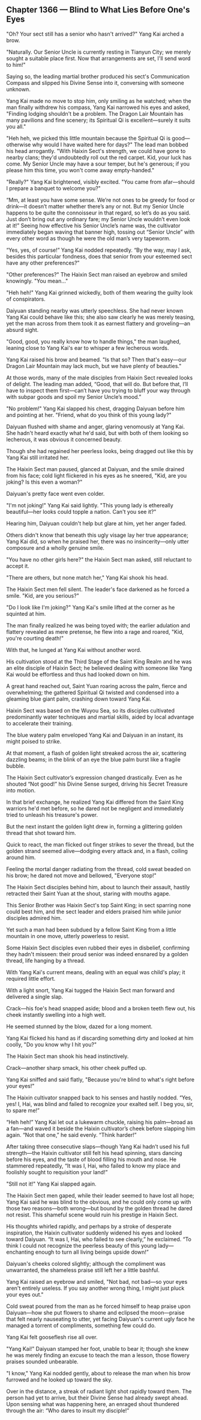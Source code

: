 ## Chapter 1366 — Blind to What Lies Before One's Eyes

"Oh? Your sect still has a senior who hasn't arrived?" Yang Kai arched a brow.

"Naturally. Our Senior Uncle is currently resting in Tianyun City; we merely sought a suitable place first. Now that arrangements are set, I'll send word to him!"

Saying so, the leading martial brother produced his sect's Communication Compass and slipped his Divine Sense into it, conversing with someone unknown.

Yang Kai made no move to stop him, only smiling as he watched; when the man finally withdrew his compass, Yang Kai narrowed his eyes and asked, "Finding lodging shouldn't be a problem. The Dragon Lair Mountain has many pavilions and fine scenery; its Spiritual Qi is excellent—surely it suits you all."

"Heh heh, we picked this little mountain because the Spiritual Qi is good—otherwise why would I have waited here for days?" The lead man bobbed his head arrogantly. "With Haixin Sect's strength, we could have gone to nearby clans; they'd undoubtedly roll out the red carpet. Kid, your luck has come. My Senior Uncle may have a sour temper, but he's generous; if you please him this time, you won't come away empty-handed."

"Really?" Yang Kai brightened, visibly excited. "You came from afar—should I prepare a banquet to welcome you?"

“Mm, at least you have some sense. We’re not ones to be greedy for food or drink—it doesn’t matter whether there’s any or not. But my Senior Uncle happens to be quite the connoisseur in that regard, so let’s do as you said. Just don’t bring out any ordinary fare; my Senior Uncle wouldn’t even look at it!” Seeing how effective his Senior Uncle’s name was, the cultivator immediately began waving that banner high, tossing out “Senior Uncle” with every other word as though he were the old man’s very tapeworm.

“Yes, yes, of course!” Yang Kai nodded repeatedly. “By the way, may I ask, besides this particular fondness, does that senior from your esteemed sect have any other preferences?”

"Other preferences?" The Haixin Sect man raised an eyebrow and smiled knowingly. "You mean…"

"Heh heh!" Yang Kai grinned wickedly, both of them wearing the guilty look of conspirators.

Daiyuan standing nearby was utterly speechless. She had never known Yang Kai could behave like this; she also saw clearly he was merely teasing, yet the man across from them took it as earnest flattery and groveling—an absurd sight.

"Good, good, you really know how to handle things," the man laughed, leaning close to Yang Kai's ear to whisper a few lecherous words.

Yang Kai raised his brow and beamed. "Is that so? Then that's easy—our Dragon Lair Mountain may lack much, but we have plenty of beauties."

At those words, many of the male disciples from Haixin Sect revealed looks of delight. The leading man added, “Good, that will do. But before that, I’ll have to inspect them first—can’t have you trying to bluff your way through with subpar goods and spoil my Senior Uncle’s mood.”

"No problem!" Yang Kai slapped his chest, dragging Daiyuan before him and pointing at her. "Friend, what do you think of this young lady?"

Daiyuan flushed with shame and anger, glaring venomously at Yang Kai. She hadn't heard exactly what he'd said, but with both of them looking so lecherous, it was obvious it concerned beauty.

Though she had regained her peerless looks, being dragged out like this by Yang Kai still irritated her.

The Haixin Sect man paused, glanced at Daiyuan, and the smile drained from his face; cold light flickered in his eyes as he sneered, "Kid, are you joking? Is this even a woman?"

Daiyuan's pretty face went even colder.

"I'm not joking!" Yang Kai said lightly. "This young lady is ethereally beautiful—her looks could topple a nation. Can't you see it?"

Hearing him, Daiyuan couldn't help but glare at him, yet her anger faded.

Others didn't know that beneath this ugly visage lay her true appearance; Yang Kai did, so when he praised her, there was no insincerity—only utter composure and a wholly genuine smile.

"You have no other girls here?" the Haixin Sect man asked, still reluctant to accept it.

"There are others, but none match her," Yang Kai shook his head.

The Haixin Sect men fell silent. The leader's face darkened as he forced a smile. "Kid, are you serious?"

"Do I look like I'm joking?" Yang Kai's smile lifted at the corner as he squinted at him.

The man finally realized he was being toyed with; the earlier adulation and flattery revealed as mere pretense, he flew into a rage and roared, "Kid, you're courting death!"

With that, he lunged at Yang Kai without another word.

His cultivation stood at the Third Stage of the Saint King Realm and he was an elite disciple of Haixin Sect; he believed dealing with someone like Yang Kai would be effortless and thus had looked down on him.

A great hand reached out, Saint Yuan roaring across the palm, fierce and overwhelming; the gathered Spiritual Qi twisted and condensed into a gleaming blue giant palm, crashing down toward Yang Kai.

Haixin Sect was based on the Wuyou Sea, so its disciples cultivated predominantly water techniques and martial skills, aided by local advantage to accelerate their training.

The blue watery palm enveloped Yang Kai and Daiyuan in an instant, its might poised to strike.

At that moment, a flash of golden light streaked across the air, scattering dazzling beams; in the blink of an eye the blue palm burst like a fragile bubble.

The Haixin Sect cultivator’s expression changed drastically. Even as he shouted “Not good!” his Divine Sense surged, driving his Secret Treasure into motion.

In that brief exchange, he realized Yang Kai differed from the Saint King warriors he'd met before, so he dared not be negligent and immediately tried to unleash his treasure's power.

But the next instant the golden light drew in, forming a glittering golden thread that shot toward him.

Quick to react, the man flicked out finger strikes to sever the thread, but the golden strand seemed alive—dodging every attack and, in a flash, coiling around him.

Feeling the mortal danger radiating from the thread, cold sweat beaded on his brow; he dared not move and bellowed, "Everyone stop!"

The Haixin Sect disciples behind him, about to launch their assault, hastily retracted their Saint Yuan at the shout, staring with mouths agape.

This Senior Brother was Haixin Sect's top Saint King; in sect sparring none could best him, and the sect leader and elders praised him while junior disciples admired him.

Yet such a man had been subdued by a fellow Saint King from a little mountain in one move, utterly powerless to resist.

Some Haixin Sect disciples even rubbed their eyes in disbelief, confirming they hadn't misseen: their proud senior was indeed ensnared by a golden thread, life hanging by a thread.

With Yang Kai's current means, dealing with an equal was child's play; it required little effort.

With a light snort, Yang Kai tugged the Haixin Sect man forward and delivered a single slap.

Crack—his foe's head snapped aside; blood and a broken teeth flew out, his cheek instantly swelling into a high welt.

He seemed stunned by the blow, dazed for a long moment.

Yang Kai flicked his hand as if discarding something dirty and looked at him coolly, "Do you know why I hit you?"

The Haixin Sect man shook his head instinctively.

Crack—another sharp smack, his other cheek puffed up.

Yang Kai sniffed and said flatly, "Because you're blind to what's right before your eyes!"

The Haixin cultivator snapped back to his senses and hastily nodded. “Yes, yes! I, Hai, was blind and failed to recognize your exalted self. I beg you, sir, to spare me!”

“Heh heh!” Yang Kai let out a lukewarm chuckle, raising his palm—broad as a fan—and waved it beside the Haixin cultivator’s cheek before slapping him again. “Not that one,” he said evenly. “Think harder!”

After taking three consecutive slaps—though Yang Kai hadn’t used his full strength—the Haixin cultivator still felt his head spinning, stars dancing before his eyes, and the taste of blood filling his mouth and nose. He stammered repeatedly, “It was I, Hai, who failed to know my place and foolishly sought to requisition your land!”

"Still not it!" Yang Kai slapped again.

The Haixin Sect men gaped, while their leader seemed to have lost all hope; Yang Kai said he was blind to the obvious, and he could only come up with those two reasons—both wrong—but bound by the golden thread he dared not resist. This shameful scene would ruin his prestige in Haixin Sect.

His thoughts whirled rapidly, and perhaps by a stroke of desperate inspiration, the Haixin cultivator suddenly widened his eyes and looked toward Daiyuan. “It was I, Hai, who failed to see clearly,” he exclaimed. “To think I could not recognize the peerless beauty of this young lady—enchanting enough to turn all living beings upside down!”

Daiyuan's cheeks colored slightly; although the compliment was unwarranted, the shameless praise still left her a little bashful.

Yang Kai raised an eyebrow and smiled, "Not bad, not bad—so your eyes aren't entirely useless. If you say another wrong thing, I might just pluck your eyes out."

Cold sweat poured from the man as he forced himself to heap praise upon Daiyuan—how she put flowers to shame and eclipsed the moon—praise that felt nearly nauseating to utter, yet facing Daiyuan's current ugly face he managed a torrent of compliments, something few could do.

Yang Kai felt gooseflesh rise all over.

"Yang Kai!" Daiyuan stamped her foot, unable to bear it; though she knew he was merely finding an excuse to teach the man a lesson, those flowery praises sounded unbearable.

"I know," Yang Kai nodded gently, about to release the man when his brow furrowed and he looked up toward the sky.

Over in the distance, a streak of radiant light shot rapidly toward them. The person had yet to arrive, but their Divine Sense had already swept ahead. Upon sensing what was happening here, an enraged shout thundered through the air: “Who dares to insult my disciple!”
